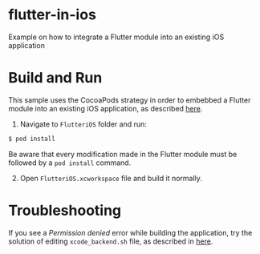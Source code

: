 # flutter-in-ios
Example on how to integrate a Flutter module into an existing iOS application

# Build and Run

This sample uses the CocoaPods strategy in order to embebbed a Flutter module into an existing iOS application, as described [here](https://flutter.dev/docs/development/add-to-app/ios/project-setup).

1. Navigate to `FlutteriOS` folder and run:
```bash
$ pod install
```

Be aware that every modification made in the Flutter module must be followed by a `pod install` command.
 
2. Open `FlutteriOS.xcworkspace` file and build it normally.

# Troubleshooting

If you see a *Permission denied* error while building the application, try the solution of editing `xcode_backend.sh` file, as described in [here](https://github.com/flutter/flutter/issues/40146).



